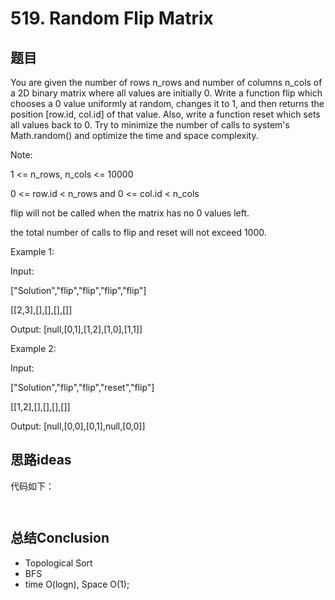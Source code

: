 # 519. Random Flip Matrix


## 题目

You are given the number of rows n_rows and number of columns n_cols of a 2D binary matrix where all values are initially 0. Write a function flip which chooses a 0 value uniformly at random, changes it to 1, and then returns the position [row.id, col.id] of that value. Also, write a function reset which sets all values back to 0. Try to minimize the number of calls to system's Math.random() and optimize the time and space complexity.

Note:

1 <= n_rows, n_cols <= 10000

0 <= row.id < n_rows and 0 <= col.id < n_cols

flip will not be called when the matrix has no 0 values left.

the total number of calls to flip and reset will not exceed 1000.

Example 1:

Input:

["Solution","flip","flip","flip","flip"]

[[2,3],[],[],[],[]]

Output: [null,[0,1],[1,2],[1,0],[1,1]]

Example 2:

Input:

["Solution","flip","flip","reset","flip"]

[[1,2],[],[],[],[]]

Output: [null,[0,0],[0,1],null,[0,0]]


## 思路ideas


代码如下：

```java



```



## 总结Conclusion

- Topological Sort
- BFS
- time O(logn), Space O(1);
